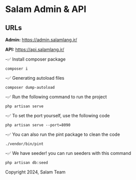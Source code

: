 # Salam Admin & API

## URLs

**Admin:** https://admin.salamlang.ir/

**API:** https://api.salamlang.ir/

-✅ Install composer package

```shell
composer i
```

-✅ Generating autoload files

```shell
composer dump-autoload
```

-✅ Run the following command to run the project

```shell
php artisan serve
```

-✅ To set the port yourself, use the following code

```shell
php artisan serve --port=8090
```

-✅ You can also run the pint package to clean the code

```shell
./vendor/bin/pint
```

-✅ We have seeder! you can run seeders with this command

```shell
php artisan db:seed
```

Copyright 2024, Salam Team
